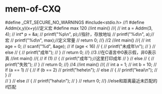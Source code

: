 # mem-of-CXQ
#define _CRT_SECURE_NO_WARNINGS
#include<stdio.h>
//1
#define Addm(x,y)(x+y)//定义宏
#define max 120
//int main()
//{
//	int a = Addm(3, 4);
//	int* p = &a;
//	printf("%p\n", p);//指针，存放地址
//	printf("%d\n", a);//宏
//	printf("%d\n", max);//定义常量
//	return 0;
//}
//2
//int main()
//{
//	int age = 0;
//	scanf("%d", &age);
//	if (age < 16)
//	{
//		printf("未成年\n");
//	}
//	else
//	{
//		printf("成年");
//	}
//	return 0;
//}
//3
//在C语言中0表示假，非0表示真
//int main()
//{
//    if (1)
//    {
//        printf("成年");//这里打印成年
//    }
//    else
//    {
//        printf("失败");
//    }
//    return 0;
//}
//4
//int main()
//{
//    int a = 1;
//    int b = 10;
//    if (a == 1)
//    {
//        if (b == 2)
//            printf("hehe\n");
//        else
//        {
//            printf("keai\n");
//        }
//        
//    }
//    else
//    {
//        printf("haha\n");
//    }
//    return 0;
//}
//else和距离最近未匹配的if匹配
